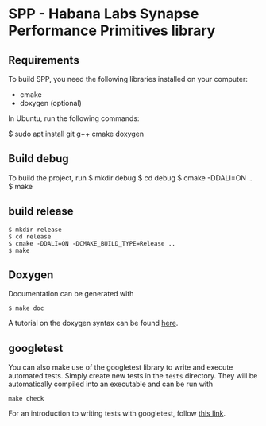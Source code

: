 # SPP - Habana Labs Synapse Performance Primitives library

## Requirements

To build SPP, you need the following libraries installed on your computer:

- cmake
- doxygen (optional)

In Ubuntu, run the following commands:

$ sudo apt install git g++ cmake doxygen

## Build debug

To build the project, run
    $ mkdir debug
    $ cd debug
    $ cmake -DDALI=ON ..
    $ make


## build release
    $ mkdir release
    $ cd release
    $ cmake -DDALI=ON -DCMAKE_BUILD_TYPE=Release ..
    $ make

## Doxygen

Documentation can be generated with

    $ make doc

A tutorial on the doxygen syntax can be found [here](http://www.stack.nl/~dimitri/doxygen/manual/docblocks.html).

## googletest

You can also make use of the googletest library to write and execute automated tests.
Simply create new tests in the `tests` directory.
They will be automatically compiled into an executable and can be run with

    make check

For an introduction to writing tests with googletest, follow [this link](http://code.google.com/p/googletest/wiki/Primer).

